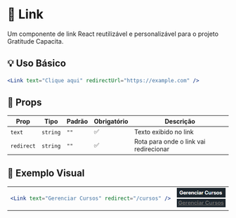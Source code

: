 # 🔗 Link

Um componente de link React reutilizável e personalizável para o projeto Gratitude Capacita.

## 💡 Uso Básico

```jsx
<Link text="Clique aqui" redirectUrl="https://example.com" />
```

## 📝 Props

| Prop          | Tipo     | Padrão | Obrigatório | Descrição                             |
| ------------- | -------- | ------ | ----------- | ------------------------------------- |
| `text`        | `string` | `""`   | ✅          | Texto exibido no link                 |
| `redirect` | `string` | `""`   | ✅          | Rota para onde o link vai redirecionar |

## 🎨 Exemplo Visual

<table>
<tr>
<td width="50%">

```jsx
<Link text="Gerenciar Cursos" redirect="/cursos" />
```

</td>
<td width="50%">

<div align="center">
  <img src="../images/link.png" alt="link sem hoover" />
</div>

<div align="center">
  <img src="../images/link-hoover.png" alt="link com hoover" />
</div>

</td>
</tr>
</table>
